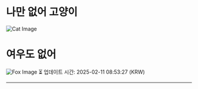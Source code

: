 
# 나만 없어 고양이

![Cat Image](https://cdn2.thecatapi.com/images/33n.gif)

# 여우도 없어
![Fox Image](https://randomfox.ca/images/99.jpg)
⏳ 업데이트 시간: 2025-02-11 08:53:27 (KRW)

---
